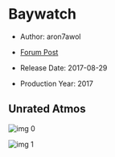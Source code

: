 # Baywatch

* Author: aron7awol

* [Forum Post](https://www.avsforum.com/threads/bass-eq-for-filtered-movies.2995212/post-56880866)

* Release Date: 2017-08-29
* Production Year: 2017

## Unrated Atmos

![img 0](https://fanart.tv/fanart/movies/339846/moviethumb/baywatch-588c95214ffb9.jpg)

![img 1](https://i.imgur.com/GuLsDSf.png)

